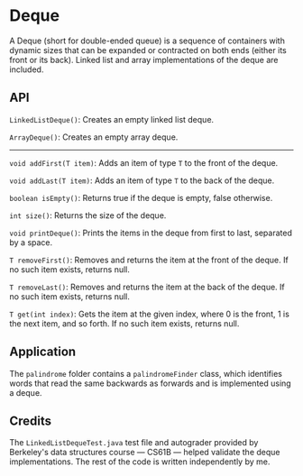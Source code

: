 # Deque

A Deque (short for double-ended queue) is a sequence of containers with dynamic sizes that can be expanded or 
contracted on both ends (either its front or its back). Linked list and array implementations of the deque are
included.

## API

`LinkedListDeque()`: Creates an empty linked list deque.

`ArrayDeque()`: Creates an empty array deque.
***
`void addFirst(T item)`: Adds an item of type `T` to the front of the deque.

`void addLast(T item)`: Adds an item of type `T` to the back of the deque.

`boolean isEmpty()`: Returns true if the deque is empty, false otherwise.

`int size()`: Returns the size of the deque.

`void printDeque()`: Prints the items in the deque from first to last, separated by a space.

`T removeFirst()`: Removes and returns the item at the front of the deque. If no such item exists, returns null.

`T removeLast()`: Removes and returns the item at the back of the deque. If no such item exists, returns null.

`T get(int index)`: Gets the item at the given index, where 0 is the front, 1 is the next item, and so forth.
If no such item exists, returns null.

## Application
The `palindrome` folder contains a `palindromeFinder` class, which identifies words that read the same backwards as forwards and is implemented using a deque.

## Credits
The `LinkedListDequeTest.java` test file and autograder provided by Berkeley's data structures course — CS61B — helped
validate the deque implementations. The rest of the code is written independently by me.
